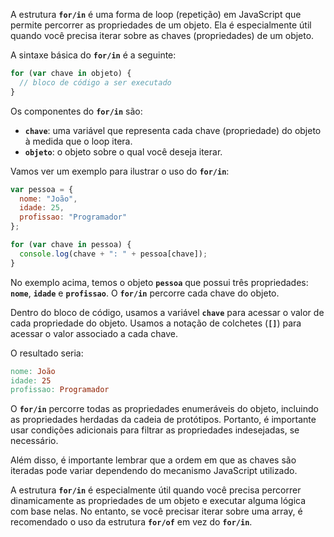 A estrutura **`for/in`** é uma forma de loop (repetição) em JavaScript que permite percorrer as propriedades de um objeto. Ela é especialmente útil quando você precisa iterar sobre as chaves (propriedades) de um objeto.

A sintaxe básica do **`for/in`** é a seguinte:

```javascript
for (var chave in objeto) {
  // bloco de código a ser executado
}
```

Os componentes do **`for/in`** são:

- **`chave`**: uma variável que representa cada chave (propriedade) do objeto à medida que o loop itera.
- **`objeto`**: o objeto sobre o qual você deseja iterar.

Vamos ver um exemplo para ilustrar o uso do **`for/in`**:

```javascript
var pessoa = {
  nome: "João",
  idade: 25,
  profissao: "Programador"
};

for (var chave in pessoa) {
  console.log(chave + ": " + pessoa[chave]);
}
```

No exemplo acima, temos o objeto **`pessoa`** que possui três propriedades: **`nome`**, **`idade`** e **`profissao`**. O **`for/in`** percorre cada chave do objeto.

Dentro do bloco de código, usamos a variável **`chave`** para acessar o valor de cada propriedade do objeto. Usamos a notação de colchetes (**`[]`**) para acessar o valor associado a cada chave.

O resultado seria:

```makefile
nome: João
idade: 25
profissao: Programador
```

O **`for/in`** percorre todas as propriedades enumeráveis do objeto, incluindo as propriedades herdadas da cadeia de protótipos. Portanto, é importante usar condições adicionais para filtrar as propriedades indesejadas, se necessário.

Além disso, é importante lembrar que a ordem em que as chaves são iteradas pode variar dependendo do mecanismo JavaScript utilizado.

A estrutura **`for/in`** é especialmente útil quando você precisa percorrer dinamicamente as propriedades de um objeto e executar alguma lógica com base nelas. No entanto, se você precisar iterar sobre uma array, é recomendado o uso da estrutura **`for/of`** em vez do **`for/in`**.